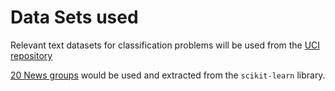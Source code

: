 Data Sets used
==============

Relevant text datasets for classification problems will be used from the [UCI repository](https://archive.ics.uci.edu/ml/datasets.html?format=&task=cla&att=&area=&numAtt=&numIns=&type=text&sort=nameUp&view=table)

[20 News groups](http://scikit-learn.org/stable/datasets/twenty_newsgroups.html) would be used and extracted from the `scikit-learn` library. 